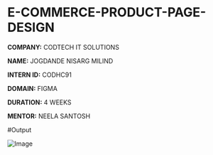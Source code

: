 # E-COMMERCE-PRODUCT-PAGE-DESIGN

**COMPANY:** CODTECH IT SOLUTIONS

**NAME:** JOGDANDE NISARG MILIND

**INTERN ID:** CODHC91

**DOMAIN:** FIGMA

**DURATION:** 4 WEEKS

**MENTOR:** NEELA SANTOSH

#Output

![Image](https://github.com/user-attachments/assets/03ee9339-daa7-4809-ad24-97f46ad25ac0)
